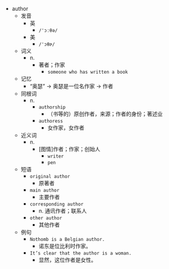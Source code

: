 - author
  - 发音
    - 英
      - `/'ɔːθə/`
    - 美
      - `/'ɔθɚ/`
  - 词义
    - n.
      - 著者；作家
        - `someone who has written a book`
  - 记忆
    - “奥瑟” → 奥瑟是一位名作家 → 作者
  - 同根词
    - n.
      - `authorship`
        - （书等的）原创作者，来源；作者的身份；著述业
      - `authoress`
        - 女作家，女作者
  - 近义词
    - n.
      - [图情]作者；作家；创始人
        - `writer`
        - `pen`
  - 短语
    - `original author`
      - 原著者 
    - `main author`
      - 主要作者 
    - `corresponding author`
      - n. 通讯作者；联系人 
    - `other author`
      - 其他作者 
  - 例句
    - `Nothomb is a Belgian author.`
      - 诺东是位比利时作家。
    - `It’s clear that the author is a woman.`
      - 显然，这位作者是女性。

